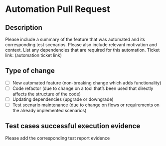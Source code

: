 # Automation Pull Request
## Description
Please include a summary of the feature that was automated and its corresponding test scenarios. Please also include relevant motivation and context. List any dependencies that are required for this automation.
Ticket link: (automation ticket link)
## Type of change
- [ ] New automated feature (non-breaking change which adds functionality)
- [ ] Code refactor (due to change on a tool that’s been used that directly affects the structure of the code)
- [ ] Updating dependencies (upgrade or downgrade)
- [ ] Test scenario maintenance (due to change on flows or requirements on the already implemented scenarios)
## Test cases successful execution evidence
Please add the corresponding test report evidence
